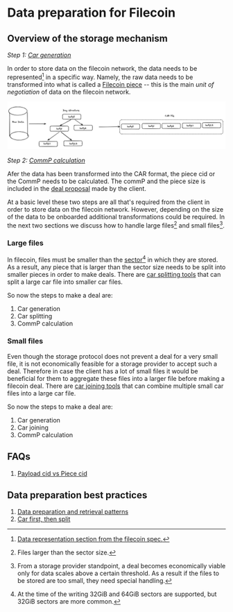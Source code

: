 # Data preparation for Filecoin

## Overview of the storage mechanism

*Step 1: [Car generation](./tools/car-generators.md)*

In order to store data on the filecoin network, the data needs to be
represented[^dataRepresentation] in a specific way. 
Namely, the raw data needs to be transformed into what is called a
[Filecoin piece](https://spec.filecoin.io/#section-systems.filecoin_files.piece) -- this
is the main _unit of negotiation_ of data on the filecoin network.

![onboarding-pipeline](./images/onboarding-pipeline.png)

*Step 2: [CommP calculation](./tools/commp-calculators.md)*

Afer the data has been transformed into the CAR format, the piece cid or the CommP needs to be calculated. The
commP and the piece size is included in the [deal proposal](https://github.com/filecoin-project/go-state-types/blob/master/builtin/v9/market/deal.go#L202)
made by the client. 


At a basic level these two steps are all that's required from the client in order to store
data on the filecoin network. However, depending on the size of the data to be onboarded
additional transformations could be required. In the next two sections we discuss how to
handle large files[^largeFiles] and small files[^smallFiles].

### Large files

In filecoin, files must be smaller than the
[sector](https://spec.filecoin.io/systems/filecoin_mining/sector/)[^sector] in which they
are stored. As a result, any piece that is larger than the sector size needs to be split
into smaller pieces in order to make deals. There are [car splitting
tools](./tools/car-splitters-joiners.md) that can split a large car file into smaller car files.


So now the steps to make a deal are:

1. Car generation
2. Car splitting
3. CommP calculation

### Small files

Even though the storage protocol does not prevent a deal for a very small file, it is not
economically feasible for a storage provider to accept such a deal. Therefore in case the
client has a lot of small files it would be beneficial for them to aggregate these files
into a larger file before making a filecoin deal. There are [car joining
tools](./tools/car-splitters-joiners.md) that can combine multiple small car files into a large
car file.

So now the steps to make a deal are:

1. Car generation
2. Car joining
3. CommP calculation

## FAQs
1. [Payload cid vs Piece cid](./payload-piece-cid.md)

## Data preparation best practices

1. [Data preparation and retrieval patterns](./best-practices/data-preparation-and-retrieval.md)
2. [Car first, then split](./best-practices/car-first-then-split.md)

[^dataRepresentation]: [Data representation section from the filecoin spec.](https://spec.filecoin.io/#section-systems.filecoin_files.piece.data-representation)
[^largeFiles]: Files larger than the sector size.
[^sector]: At the time of the writing 32GiB and 64GiB sectors are supported, but 32GiB
sectors are more common.
[^smallFiles]: From a storage provider standpoint, a deal becomes economically viable only
for data scales above a certain threshold. As a result if the files to be stored are too
small, they need special handling.
